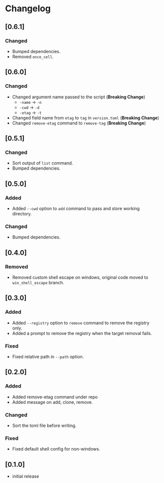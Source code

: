 # Changelog

## [0.6.1]

### Changed

- Bumped dependencies.
- Removed `once_cell`.

## [0.6.0]

### Changed

- Changed argument name passed to the script (**Breaking Change**)
  - `-name` -> `-n`
  - `-cwd` -> `-d`
  - `-etag` -> `-t`
- Changed field name from `etag` to `tag` in `version.toml` (**Breaking Change**)
- Changed `remove-etag` command to `remove-tag` (**Breaking Change**)

## [0.5.1]

### Changed

- Sort output of `list` command.
- Bumped dependencies.

## [0.5.0]

### Added

- Added `--cwd` option to `add` command to pass and store working directory.

### Changed

- Bumped dependencies.

## [0.4.0]

### Removed

- Removed custom shell escape on windows, original code moved to `win_shell_escape` branch.

## [0.3.0]

### Added

- Added `--registry` option to `remove` command to remove the registry only.
- Added a prompt to remove the registry when the target removal fails.

### Fixed

- Fixed relative path in `--path` option.

## [0.2.0]

### Added

- Added remove-etag command under repo
- Added message on add, clone, remove.

### Changed

- Sort the toml file before writing.

### Fixed

- Fixed default shell config for non-windows.

## [0.1.0]

- initial release
